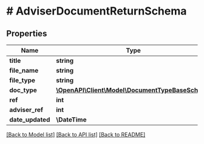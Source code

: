 # # AdviserDocumentReturnSchema

## Properties

Name | Type | Description | Notes
------------ | ------------- | ------------- | -------------
**title** | **string** |  | [optional]
**file_name** | **string** |  |
**file_type** | **string** |  |
**doc_type** | [**\OpenAPI\Client\Model\DocumentTypeBaseSchema**](DocumentTypeBaseSchema.md) |  | [optional]
**ref** | **int** |  |
**adviser_ref** | **int** |  | [optional]
**date_updated** | **\DateTime** |  |

[[Back to Model list]](../../README.md#models) [[Back to API list]](../../README.md#endpoints) [[Back to README]](../../README.md)

